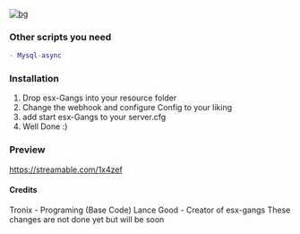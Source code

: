[![bg][banner]][website]

[banner]: https://cdn.discordapp.com/attachments/851650166473097217/880944586653069362/esx.png
[website]: https://brackzz.com

### Other scripts you need
```lua
- Mysql-async
```
### Installation
1. Drop esx-Gangs into your resource folder
2. Change the webhook and configure Config to your liking
3. add start esx-Gangs to your server.cfg
4. Well Done :)

### Preview


https://streamable.com/1x4zef

#### Credits
Tronix - Programing (Base Code)
Lance Good - Creator of esx-gangs
These changes are not done yet but will be soon
